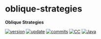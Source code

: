 # oblique-strategies
**Oblique Strategies**

[![version](https://img.shields.io/badge/version-v0.2.0-blue.svg)](https://github.com/bgonzalezbustamante/oblique-strategies/blob/master/changelog.txt) [![update](https://img.shields.io/badge/latest%20update-April%202020-orange.svg)](https://github.com/bgonzalezbustamante/oblique-strategies/blob/master/changelog.txt) [![commits](https://img.shields.io/badge/PNDX-2-yellow.svg)](https://github.com/bgonzalezbustamante/oblique-strategies/blob/master/changelog.txt) [![CC](https://img.shields.io/badge/license-CC--BY--4.0-black)](https://github.com/bgonzalezbustamante/oblique-strategies/blob/master/LICENSE.txt) [![Java](https://img.shields.io/badge/Made%20with-JavaScript-yellow)](https://www.javascript.com/) 
